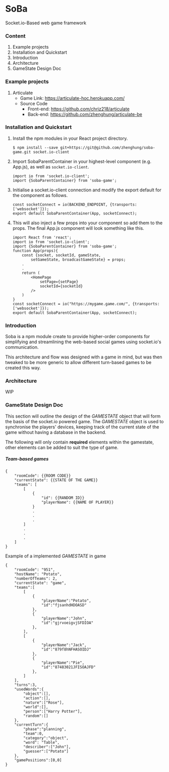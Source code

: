 # SoBa
Socket.io-Based web game framework

### Content
1. Example projects
2. Installation and Quickstart
3. Introduction
4. Architecture
5. GameState Design Doc

### Example projects
1. Articulate
    * Game Link: https://articulate-hoc.herokuapp.com/
    * Source Code 
        * Front-end: https://github.com/chriz218/articulate
        * Back-end: https://github.com/zhenghung/articulate-be

### Installation and Quickstart
1. Install the npm modules in your React project directory.
    ```
    $ npm install --save git+https://git@github.com/zhenghung/soba-game.git socket.io-client
    ```
2. Import SobaParentContainer in your highest-level component (e.g. App.js), as well as `socket.io-client`.
    ```
    import io from 'socket.io-client';
    import {SobaParentContainer} from 'soba-game';
    ```
3. Initialise a socket.io-client connection and modify the export default for the component as follows.
    ```
    const socketConnect = io(BACKEND_ENDPOINT, {transports: ['websocket']});
    export default SobaParentContainer(App, socketConnect);
    ```
4. This will also inject a few props into your component so add them to the props. The final App.js component will look something like this.
    ```
    import React from 'react';
    import io from 'socket.io-client';
    import {SobaParentContainer} from 'soba-game';
    function App(props){
        const {socket, socketId, gameState, 
            setGameState, broadcastGameState} = props;
        .
        .
        return (
            <HomePage
                setPage={setPage}
                socketId={socketId}
            />
        )
    }
    const socketConnect = io("https://mygame.game.com/", {transports: ['websocket']});
    export default SobaParentContainer(App, socketConnect);
    ```
   
### Introduction
Soba is a npm module create to provide higher-order components for simplifying and streamlining the web-based social games using socket.io's communication.

This architecture and flow was designed with a game in mind, but was then tweaked to be more generic to allow different turn-based games to be created this way.

### Architecture
WIP

### GameState Design Doc
This section will outline the design of the *GAMESTATE* object that will form the basis of the socket.io powered game.
The *GAMESTATE* object is used to synchronise the players' devices, keeping track of the current state of the game without having a database in the backend.

The following will only contain **required** elements within the gamestate, other elements can be added to suit the type of game.

##### Team-based games
```
{
    "roomCode": {{ROOM CODE}}
    "currentState": {{STATE OF THE GAME}}
    "teams": [
        [
            {
                "id": {{RANDOM ID}}
                "playerName": {{NAME OF PLAYER}}
            }
            .
            .
            .
        ]
        .
        .
        .
    ]
}
```




Example of a implemented *GAMESTATE* in game
```
{
    "roomCode": "951",
    "hostName": "Potato",
    "numberOfTeams": 2,
    "currentState": "game",
    "teams":[
        [
            {
                "playerName":"Potato",
                "id":"fjsanhdHDOASD"
            },
            {
                "playerName":"John",
                "id":"gjrvoeigvjSFDIOA"
            },
        ],
        [
            {
                "playerName":"Jack",
                "id":"879f8hNFHASOIDJ"
            },
            {
                "playerName":"Pie",
                "id":"87483021JFISOAJFD"
            },
        ]
    ],
    "turns":3,
    "usedWords":{
        "object":[],
        "action":[],
        "nature":["Rose"],
        "world":[],
        "person":["Harry Potter"],
        "random":[]
    },
    "currentTurn":{
        "phase":"planning",
        "team":0,
        "category":"object",
        "word": "Table",
        "describer":["John"],
        "guesser":["Potato"]
    },
    "gamePositions":[0,0]
}
```
